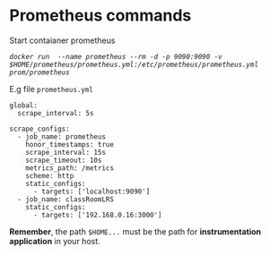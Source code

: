 # Prometheus commands
Start contaianer prometheus

_`docker run  --name prometheus --rm -d -p 9090:9090 -v $HOME/prometheus/prometheus.yml:/etc/prometheus/prometheus.yml prom/prometheus`_

E.g file `prometheus.yml`

```
global:
  scrape_interval: 5s

scrape_configs:
  - job_name: prometheus
    honor_timestamps: true
    scrape_interval: 15s
    scrape_timeout: 10s
    metrics_path: /metrics
    scheme: http
    static_configs:
      - targets: ['localhost:9090']
  - job_name: classRoomLRS
    static_configs:
      - targets: ['192.168.0.16:3000']
```
  **Remember**, the path `$HOME...` must be the path for **instrumentation application** in your host.